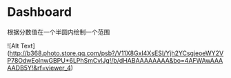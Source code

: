 # Dashboard

根据分数值在一个半圆内绘制一个范围

![Alt Text] (http://b368.photo.store.qq.com/psb?/V11X8GxI4XsESI/Yjh2YCsgjeoeWY2VP78OdwEolnwGBPU*6LPhSmCvlJg!/b/dHABAAAAAAAA&bo=4AFWAwAAAAADB5Y!&rf=viewer_4)
